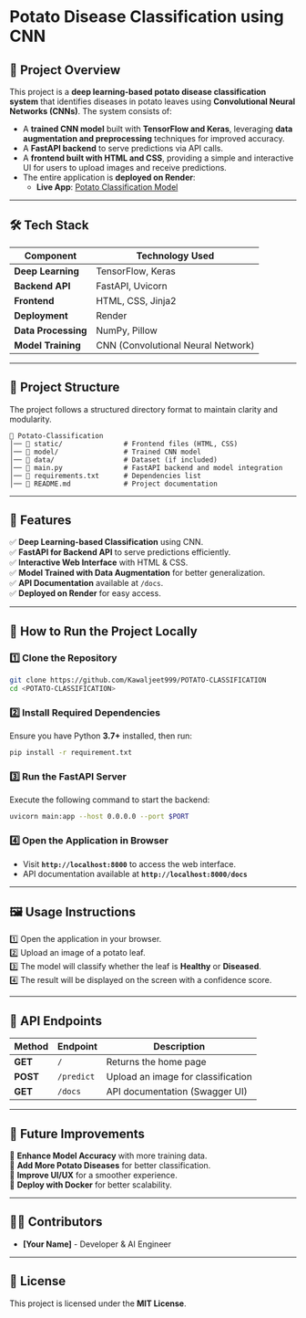 
# Potato Disease Classification using CNN

## 📌 Project Overview
This project is a **deep learning-based potato disease classification system** that identifies diseases in potato leaves using **Convolutional Neural Networks (CNNs)**. The system consists of:
- A **trained CNN model** built with **TensorFlow and Keras**, leveraging **data augmentation and preprocessing** techniques for improved accuracy.
- A **FastAPI backend** to serve predictions via API calls.
- A **frontend built with HTML and CSS**, providing a simple and interactive UI for users to upload images and receive predictions.
- The entire application is **deployed on Render**:
  - **Live App**: [Potato Classification Model](https://potato-classification-model-0oqc.onrender.com/)

---

## 🛠 Tech Stack

| Component  | Technology Used |
|------------|----------------|
| **Deep Learning** | TensorFlow, Keras |
| **Backend API** | FastAPI, Uvicorn |
| **Frontend** | HTML, CSS, Jinja2 |
| **Deployment** | Render |
| **Data Processing** | NumPy, Pillow |
| **Model Training** | CNN (Convolutional Neural Network) |

---

## 📂 Project Structure
The project follows a structured directory format to maintain clarity and modularity.

```
📂 Potato-Classification  
│── 📂 static/               # Frontend files (HTML, CSS)  
│── 📂 model/                # Trained CNN model  
│── 📂 data/                 # Dataset (if included)  
│── 📜 main.py               # FastAPI backend and model integration  
│── 📜 requirements.txt      # Dependencies list  
│── 📜 README.md             # Project documentation  
```

---

## 🚀 Features
✅ **Deep Learning-based Classification** using CNN.  
✅ **FastAPI for Backend API** to serve predictions efficiently.  
✅ **Interactive Web Interface** with HTML & CSS.  
✅ **Model Trained with Data Augmentation** for better generalization.  
✅ **API Documentation** available at `/docs`.  
✅ **Deployed on Render** for easy access.  

---

## 🔧 How to Run the Project Locally

### 1️⃣ Clone the Repository
```bash
git clone https://github.com/Kawaljeet999/POTATO-CLASSIFICATION
cd <POTATO-CLASSIFICATION>
```

### 2️⃣ Install Required Dependencies
Ensure you have Python **3.7+** installed, then run:
```bash
pip install -r requirement.txt
```

### 3️⃣ Run the FastAPI Server
Execute the following command to start the backend:
```bash
uvicorn main:app --host 0.0.0.0 --port $PORT 
```

### 4️⃣ Open the Application in Browser
- Visit **`http://localhost:8000`** to access the web interface.
- API documentation available at **`http://localhost:8000/docs`**  

---

## 🖼️ Usage Instructions
1️⃣ Open the application in your browser.  
2️⃣ Upload an image of a potato leaf.  
3️⃣ The model will classify whether the leaf is **Healthy** or **Diseased**.  
4️⃣ The result will be displayed on the screen with a confidence score.  

---

## 🔗 API Endpoints

| Method | Endpoint | Description |
|--------|---------|-------------|
| **GET** | `/` | Returns the home page |
| **POST** | `/predict` | Upload an image for classification |
| **GET** | `/docs` | API documentation (Swagger UI) |

---

## 📝 Future Improvements
🚀 **Enhance Model Accuracy** with more training data.  
🚀 **Add More Potato Diseases** for better classification.  
🚀 **Improve UI/UX** for a smoother experience.  
🚀 **Deploy with Docker** for better scalability.  

---

## 👨‍💻 Contributors
- **[Your Name]** - Developer & AI Engineer  

---

## 📜 License
This project is licensed under the **MIT License**.  
